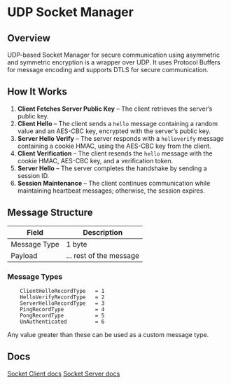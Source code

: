 # **UDP Socket Manager**  

## **Overview**  

UDP-based Socket Manager for secure communication using asymmetric and symmetric encryption is a wrapper over UDP. It uses Protocol Buffers for message encoding and supports DTLS for secure communication.  

## **How It Works**  

1. **Client Fetches Server Public Key** – The client retrieves the server’s public key.  
2. **Client Hello** – The client sends a `hello` message containing a random value and an AES-CBC key, encrypted with the server’s public key.  
3. **Server Hello Verify** – The server responds with a `helloverify` message containing a cookie HMAC, using the AES-CBC key from the client.  
4. **Client Verification** – The client resends the `hello` message with the cookie HMAC, AES-CBC key, and a verification token.  
5. **Server Hello** – The server completes the handshake by sending a session ID.  
6. **Session Maintenance** – The client continues communication while maintaining heartbeat messages; otherwise, the session expires.  

## **Message Structure**  

| Field          | Description             |  
|---------------|-------------------------|  
| Message Type  | 1 byte                   |  
| Payload       | ... rest of the message  |  

### **Message Types**  

```plaintext
    ClientHelloRecordType   = 1  
    HelloVerifyRecordType   = 2  
    ServerHelloRecordType   = 3  
    PingRecordType          = 4  
    PongRecordType          = 5  
    UnAuthenticated         = 6  
```
Any value greater than these can be used as a custom message type.  

## Docs
[Socket Client docs](./docs/socket-client.md)
[Socket Server docs](./docs/socket-server.md)


